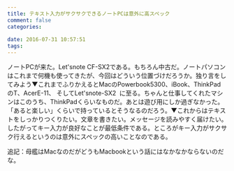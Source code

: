 ```yaml
---
title: テキスト入力がサクサクできるノートPCは意外に高スペック
comment: false
categories:
   
date: 2016-07-31 10:57:51
tags:
---
```


ノートPCが来た。Let'snote CF-SX2である。もちろん中古だ。ノートパソコンはこれまで何機も使ってきたが、今回はどういう位置づけだろうか。独り言をしてみよう▼これまでふりかえるとMacのPowerbook5300、iBook、ThinkPad のT、AcerE-11、 そしてLet'snote-SX2  に至る。ちゃんと仕事してくれたマシンはこのうち、ThinkPadくらいなものだ。あとは遊び用にしか過ぎなかった。「あると楽しい」くらいで持っているとそうなるのだろう。▼これからはテキストをしっかりつくりたい。文章を書きたい。メッセージを読みやすく届けたい。したがってキー入力が良好なことが最低条件である。ところがキー入力がサクサク行えるというのは意外にスペックの高いことなのである。

追記：母艦はMacなのだがどうもMacbookという話にはなかなかならないのだな。
